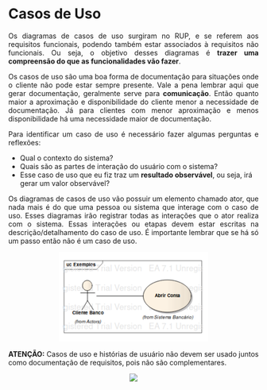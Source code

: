 # Casos de Uso

<p align="justify">Os diagramas de casos de uso surgiram no RUP, e se referem aos requisitos funcionais, podendo também estar associados à requisitos não funcionais. Ou seja, o objetivo desses diagramas é <b>trazer uma compreensão do que as funcionalidades vão fazer</b>.</p>

<p align="justify">Os casos de uso são uma boa forma de documentação para situações onde o cliente não pode estar sempre presente. Vale a pena lembrar aqui que gerar documentação, geralmente serve para <b>comunicação</b>. Então quanto maior a aproximação e disponibilidade do cliente menor a necessidade de documentação. Já para clientes com menor aproximação e menos disponibilidade há uma necessidade maior de documentação.</p>

<p align="justify">Para identificar um caso de uso é necessário fazer algumas perguntas e reflexões:</p>

- Qual o contexto do sistema?     
- Quais são as partes de interação do usuário com o sistema?    
- Esse caso de uso que eu fiz traz um <b>resultado observável</b>, ou seja, irá gerar um valor observável?     

<p align="justify">Os diagramas de casos de uso vão possuir um elemento chamado ator, que nada mais é do que uma pessoa ou sistema que interage com o caso de uso. Esses diagramas irão registrar todas as interações que o ator realiza com o sistema. Essas interações ou etapas devem estar escritas na descrição/detalhamento do caso de uso. É importante lembrar que se há só um passo então não é um caso de uso.</p>

<p align="center"><img src="img/casodeuso.png" width=300 height=auto></p>

<p align="justify"><b>ATENÇÃO:</b> Casos de uso e histórias de usuário não devem ser usado juntos como documentação de requisitos, pois não são complementares.</p>

<p align="center"><img src="https://media2.giphy.com/media/fQGf2FTKayOnKjwidV/giphy.gif?cid=ecf05e47rtnxxhv7ocnqdfrfthdq91373q5t98rnkj714u43&rid=giphy.gif" width=300 height=auto></p>


